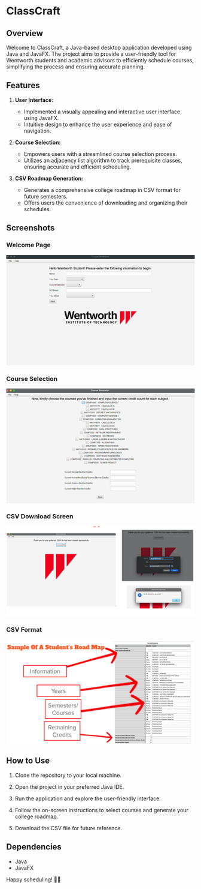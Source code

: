 # ClassCraft

## Overview

Welcome to ClassCraft, a Java-based desktop application developed using Java and JavaFX. The project aims to provide a user-friendly tool for Wentworth students and academic advisors to efficiently schedule courses, simplifying the process and ensuring accurate planning. 

## Features

1. **User Interface:**
    - Implemented a visually appealing and interactive user interface using JavaFX.
    - Intuitive design to enhance the user experience and ease of navigation.

2. **Course Selection:**
    - Empowers users with a streamlined course selection process.
    - Utilizes an adjacency list algorithm to track prerequisite classes, ensuring accurate and efficient scheduling.

3. **CSV Roadmap Generation:**
    - Generates a comprehensive college roadmap in CSV format for future semesters.
    - Offers users the convenience of downloading and organizing their schedules.

## Screenshots

### Welcome Page
![Welcome Page](src/media/img.png)

### Course Selection
![Course Selection](src/media/img_1.png)

### CSV Download Screen
![CSV Download Screen](src/media/img_2.png)

### CSV Format
![CSV Format](src/media/img_3.png)

## How to Use

1. Clone the repository to your local machine.

2. Open the project in your preferred Java IDE.

3. Run the application and explore the user-friendly interface.

4. Follow the on-screen instructions to select courses and generate your college roadmap.

5. Download the CSV file for future reference.

## Dependencies

- Java
- JavaFX


Happy scheduling! 📅✨
